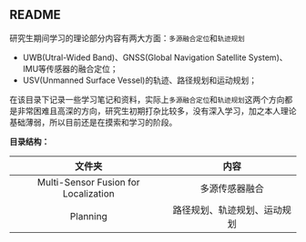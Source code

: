 ## README

研究生期间学习的理论部分内容有两大方面：`多源融合定位`和`轨迹规划`

- UWB(Utral-Wided Band)、GNSS(Global Navigation Satellite System)、IMU等传感器的融合定位；
- USV(Unmanned Surface Vessel)的轨迹、路径规划和运动规划；

在该目录下记录一些学习笔记和资料，实际上`多源融合定位`和`轨迹规划`这两个方向都是非常困难且高深的方向，研究生初期打杂比较多，没有深入学习，加之本人理论基础薄弱，所以目前还是在摸索和学习的阶段。



**目录结构：**

|                文件夹                |             内容             |
| :----------------------------------: | :--------------------------: |
| Multi-Sensor Fusion for Localization |        多源传感器融合        |
|               Planning               | 路径规划、轨迹规划、运动规划 |



#### 


